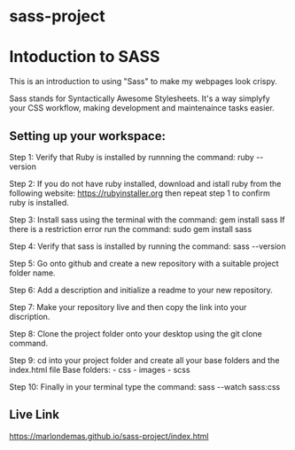 # sass-project
# Intoduction to SASS
This is an introduction to using "Sass" to make my webpages look crispy.

Sass stands for Syntactically Awesome Stylesheets. It's a way simplyfy your CSS workflow, making development and maintenaince tasks easier.

## Setting up your workspace: 
Step 1: Verify that Ruby is installed by runnning the command: ruby --version

Step 2: If you do not have ruby installed, download and istall ruby from the following website: https://rubyinstaller.org then repeat step 1 to confirm ruby is installed.

Step 3: Install sass using the terminal with the command: gem install sass
        If there is a restriction error run the command: sudo gem install sass

Step 4: Verify that sass is installed by running the command: sass --version

Step 5: Go onto github and create a new repository with a suitable project folder name.

Step 6: Add a description and initialize a readme to your new repository.

Step 7: Make your repository live and then copy the link into your discription.

Step 8: Clone the project folder onto your desktop using the git clone command.

Step 9: cd into your project folder and create all your base folders and the index.html file
        Base folders:
        - css
        - images
        - scss

Step 10: Finally in your terminal type the command: sass --watch sass:css


## Live Link
https://marlondemas.github.io/sass-project/index.html